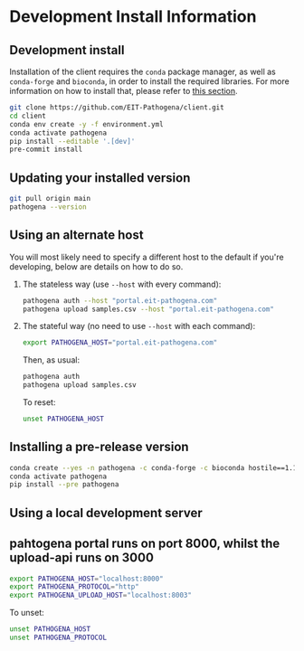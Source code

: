 # Development Install Information

## Development install

Installation of the client requires the `conda` package manager, as well as
`conda-forge` and `bioconda`, in order to install the required libraries. For more
information on how to install that, please refer to [this section](install.md#installing-miniconda).

```bash
git clone https://github.com/EIT-Pathogena/client.git
cd client
conda env create -y -f environment.yml
conda activate pathogena
pip install --editable '.[dev]'
pre-commit install
```

## Updating your installed version

```bash
git pull origin main
pathogena --version
```

## Using an alternate host

You will most likely need to specify a different host to the default if you're developing, below are details on how
to do so.

1. The stateless way (use `--host` with every command):
   ```bash
   pathogena auth --host "portal.eit-pathogena.com"
   pathogena upload samples.csv --host "portal.eit-pathogena.com"
   ```

2. The stateful way (no need to use `--host` with each command):
   ```bash
   export PATHOGENA_HOST="portal.eit-pathogena.com"
   ```

   Then, as usual:
   ```bash
   pathogena auth
   pathogena upload samples.csv
   ```

   To reset:
   ```bash
   unset PATHOGENA_HOST
   ```

## Installing a pre-release version

```bash
conda create --yes -n pathogena -c conda-forge -c bioconda hostile==1.1.0
conda activate pathogena
pip install --pre pathogena
```

## Using a local development server
## pahtogena portal runs on port 8000, whilst the upload-api runs on 3000

```bash
export PATHOGENA_HOST="localhost:8000"
export PATHOGENA_PROTOCOL="http"
export PATHOGENA_UPLOAD_HOST="localhost:8003"
```

To unset:

```bash
unset PATHOGENA_HOST
unset PATHOGENA_PROTOCOL
```
